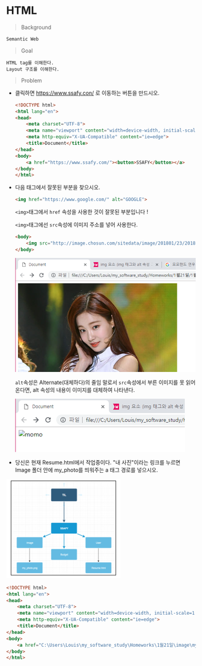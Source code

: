 # HTML

> Background

```python
Semantic Web
```

> Goal

```
HTML tag를 이해한다.
Layout 구조를 이해한다.
```

>Problem

- 클릭하면 https://www.ssafy.con/ 로 이동하는 버튼을 만드시오.

  ```html
  <!DOCTYPE html>
  <html lang="en">
  <head>
      <meta charset="UTF-8">
      <meta name="viewport" content="width=device-width, initial-scale=1.0">
      <meta http-equiv="X-UA-Compatible" content="ie=edge">
      <title>Document</title>
  </head>
  <body>
      <a href="https://www.ssafy.com/"><button>SSAFY</button></a>
  </body>
  </html>
  ```

- 다음 태그에서 잘못된 부분을 찾으시오.

  ```html
  <img href="https://www.google.com/" alt="GOOGLE">
  ```

  `<img>`태그에서 `href`  속성을 사용한 것이 잘못된 부분입니다 !

  `<img>`태그에선 `src`속성에 이미지 주소를 넣어 사용한다.

  ```html
  <body>
      <img src="http://image.chosun.com/sitedata/image/201801/23/2018012302744_0.jpg" alt="momo">
  </body>
  ```

  ![](image/4.png)

   `alt`속성은 Alternate(대체하다)의 줄임 말로서 `src`속성에서 부른 이미지를 못 읽어 온다면, alt 속성의 내용이 이미지를 대체하여 나타낸다.

  ![](image/3.png)

- 당신은 현재 Resume.html에서 작업중이다. "내 사진"이라는 링크를 누르면 Image 폴더 안에 my_photo를 띄워주는 a 태그 경로를 넣으시오.

![](image/2.png)

```html
<!DOCTYPE html>
<html lang="en">
<head>
    <meta charset="UTF-8">
    <meta name="viewport" content="width=device-width, initial-scale=1.0">
    <meta http-equiv="X-UA-Compatible" content="ie=edge">
    <title>Document</title>
</head>
<body>
    <a href="C:\Users\Louis\my_software_study\Homeworks\1월21일\image\my_photo.jpg">내 사진</a>
</body>
</html>
```

